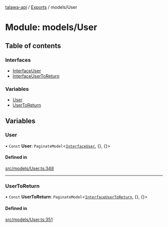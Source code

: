 [talawa-api](../README.md) / [Exports](../modules.md) / models/User

# Module: models/User

## Table of contents

### Interfaces

- [InterfaceUser](../interfaces/models_User.InterfaceUser.md)
- [InterfaceUserToReturn](../interfaces/models_User.InterfaceUserToReturn.md)

### Variables

- [User](models_User.md#user)
- [UserToReturn](models_User.md#usertoreturn)

## Variables

### User

• `Const` **User**: `PaginateModel`\<[`InterfaceUser`](../interfaces/models_User.InterfaceUser.md), {}, {}\>

#### Defined in

[src/models/User.ts:348](https://github.com/PalisadoesFoundation/talawa-api/blob/0075fca/src/models/User.ts#L348)

___

### UserToReturn

• `Const` **UserToReturn**: `PaginateModel`\<[`InterfaceUserToReturn`](../interfaces/models_User.InterfaceUserToReturn.md), {}, {}\>

#### Defined in

[src/models/User.ts:351](https://github.com/PalisadoesFoundation/talawa-api/blob/0075fca/src/models/User.ts#L351)
